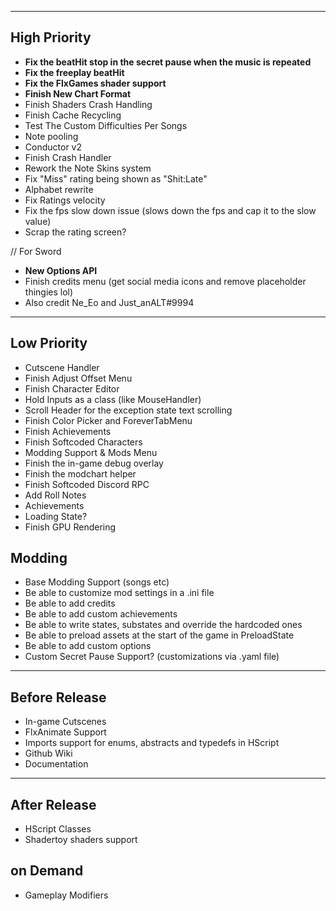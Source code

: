 ---------------
## High Priority

- **Fix the beatHit stop in the secret pause when the music is repeated**
- **Fix the freeplay beatHit**
- **Fix the FlxGames shader support**
- **Finish New Chart Format**
- Finish Shaders Crash Handling
- Finish Cache Recycling
- Test The Custom Difficulties Per Songs
- Note pooling
- Conductor v2
- Finish Crash Handler
- Rework the Note Skins system
- Fix "Miss" rating being shown as "Shit:Late"
- Alphabet rewrite
- Fix Ratings velocity
- Fix the fps slow down issue (slows down the fps and cap it to the slow value)
- Scrap the rating screen?

// For Sword
- **New Options API**
- Finish credits menu (get social media icons and remove placeholder thingies lol)
- Also credit Ne_Eo and Just_anALT#9994

---------------
## Low Priority

- Cutscene Handler
- Finish Adjust Offset Menu
- Finish Character Editor
- Hold Inputs as a class (like MouseHandler)
- Scroll Header for the exception state text scrolling
- Finish Color Picker and ForeverTabMenu
- Finish Achievements
- Finish Softcoded Characters
- Modding Support & Mods Menu
- Finish the in-game debug overlay
- Finish the modchart helper
- Finish Softcoded Discord RPC
- Add Roll Notes
- Achievements
- Loading State?
- Finish GPU Rendering

## Modding
- Base Modding Support (songs etc)
- Be able to customize mod settings in a .ini file
- Be able to add credits
- Be able to add custom achievements
- Be able to write states, substates and override the hardcoded ones
- Be able to preload assets at the start of the game in PreloadState
- Be able to add custom options
- Custom Secret Pause Support? (customizations via .yaml file)

---------------
## Before Release

- In-game Cutscenes
- FlxAnimate Support
- Imports support for enums, abstracts and typedefs in HScript
- Github Wiki
- Documentation

---------------

## After Release

- HScript Classes
- Shadertoy shaders support
## on Demand

- Gameplay Modifiers
